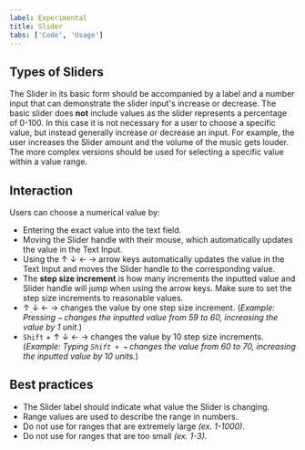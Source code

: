 ```yaml
---
label: Experimental
title: Slider
tabs: ['Code', 'Usage']
---
```


## Types of Sliders

The Slider in its basic form should be accompanied by a label and a number input that can demonstrate the slider input's increase or decrease. The basic slider does **not** include values as the slider represents a percentage of 0-100. In this case it is not necessary for a user to choose a specific value, but instead generally increase or decrease an input. For example, the user increases the Slider amount and the volume of the music gets louder. The more complex versions should be used for selecting a specific value within a value range.


## Interaction

Users can choose a numerical value by:

- Entering the exact value into the text field.
- Moving the Slider handle with their mouse, which automatically updates the value in the Text Input.
- Using the ↑ ↓ ← → arrow keys automatically updates the value in the Text Input and moves the Slider handle to the corresponding value.
- The **step size increment** is how many increments the inputted value and Slider handle will jump when using the arrow keys. Make sure to set the step size increments to reasonable values.
- ↑ ↓ ← → changes the value by one step size increment. (_Example: Pressing `→` changes the inputted value from 59 to 60, increasing the value by 1 unit._)
- `Shift` + ↑ ↓ ← → changes the value by 10 step size increments. (_Example: Typing `Shift + →` changes the value from 60 to 70, increasing the inputted value by 10 units._)


## Best practices

- The Slider label should indicate what value the Slider is changing.
- Range values are used to describe the range in numbers.
- Do not use for ranges that are extremely large _(ex. 1-1000)_.
- Do not use for ranges that are too small _(ex. 1-3)_.
